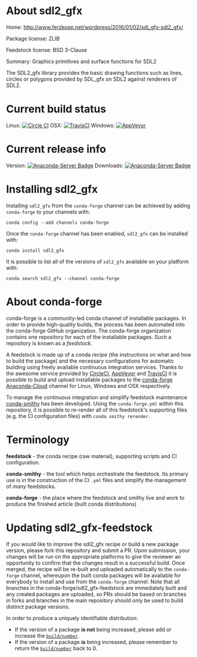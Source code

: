 About sdl2_gfx
==============

Home: http://www.ferzkopp.net/wordpress/2016/01/02/sdl_gfx-sdl2_gfx/

Package license: ZLIB

Feedstock license: BSD 3-Clause

Summary: Graphics primitives and surface functions for SDL2

The SDL2_gfx library provides the basic drawing functions such as lines,
circles or polygons provided by SDL_gfx on SDL2 against renderers of SDL2.


Current build status
====================

Linux: [![Circle CI](https://circleci.com/gh/conda-forge/sdl2_gfx-feedstock.svg?style=shield)](https://circleci.com/gh/conda-forge/sdl2_gfx-feedstock)
OSX: [![TravisCI](https://travis-ci.org/conda-forge/sdl2_gfx-feedstock.svg?branch=master)](https://travis-ci.org/conda-forge/sdl2_gfx-feedstock)
Windows: [![AppVeyor](https://ci.appveyor.com/api/projects/status/github/conda-forge/sdl2_gfx-feedstock?svg=True)](https://ci.appveyor.com/project/conda-forge/sdl2-gfx-feedstock/branch/master)

Current release info
====================
Version: [![Anaconda-Server Badge](https://anaconda.org/conda-forge/sdl2_gfx/badges/version.svg)](https://anaconda.org/conda-forge/sdl2_gfx)
Downloads: [![Anaconda-Server Badge](https://anaconda.org/conda-forge/sdl2_gfx/badges/downloads.svg)](https://anaconda.org/conda-forge/sdl2_gfx)

Installing sdl2_gfx
===================

Installing `sdl2_gfx` from the `conda-forge` channel can be achieved by adding `conda-forge` to your channels with:

```
conda config --add channels conda-forge
```

Once the `conda-forge` channel has been enabled, `sdl2_gfx` can be installed with:

```
conda install sdl2_gfx
```

It is possible to list all of the versions of `sdl2_gfx` available on your platform with:

```
conda search sdl2_gfx --channel conda-forge
```


About conda-forge
=================

conda-forge is a community-led conda channel of installable packages.
In order to provide high-quality builds, the process has been automated into the
conda-forge GitHub organization. The conda-forge organization contains one repository
for each of the installable packages. Such a repository is known as a *feedstock*.

A feedstock is made up of a conda recipe (the instructions on what and how to build
the package) and the necessary configurations for automatic building using freely
available continuous integration services. Thanks to the awesome service provided by
[CircleCI](https://circleci.com/), [AppVeyor](http://www.appveyor.com/)
and [TravisCI](https://travis-ci.org/) it is possible to build and upload installable
packages to the [conda-forge](https://anaconda.org/conda-forge)
[Anaconda-Cloud](http://docs.anaconda.org/) channel for Linux, Windows and OSX respectively.

To manage the continuous integration and simplify feedstock maintenance
[conda-smithy](http://github.com/conda-forge/conda-smithy) has been developed.
Using the ``conda-forge.yml`` within this repository, it is possible to re-render all of
this feedstock's supporting files (e.g. the CI configuration files) with ``conda smithy rerender``.


Terminology
===========

**feedstock** - the conda recipe (raw material), supporting scripts and CI configuration.

**conda-smithy** - the tool which helps orchestrate the feedstock.
                   Its primary use is in the construction of the CI ``.yml`` files
                   and simplify the management of *many* feedstocks.

**conda-forge** - the place where the feedstock and smithy live and work to
                  produce the finished article (built conda distributions)


Updating sdl2_gfx-feedstock
===========================

If you would like to improve the sdl2_gfx recipe or build a new
package version, please fork this repository and submit a PR. Upon submission,
your changes will be run on the appropriate platforms to give the reviewer an
opportunity to confirm that the changes result in a successful build. Once
merged, the recipe will be re-built and uploaded automatically to the
`conda-forge` channel, whereupon the built conda packages will be available for
everybody to install and use from the `conda-forge` channel.
Note that all branches in the conda-forge/sdl2_gfx-feedstock are
immediately built and any created packages are uploaded, so PRs should be based
on branches in forks and branches in the main repository should only be used to
build distinct package versions.

In order to produce a uniquely identifiable distribution:
 * If the version of a package **is not** being increased, please add or increase
   the [``build/number``](http://conda.pydata.org/docs/building/meta-yaml.html#build-number-and-string).
 * If the version of a package **is** being increased, please remember to return
   the [``build/number``](http://conda.pydata.org/docs/building/meta-yaml.html#build-number-and-string)
   back to 0.

